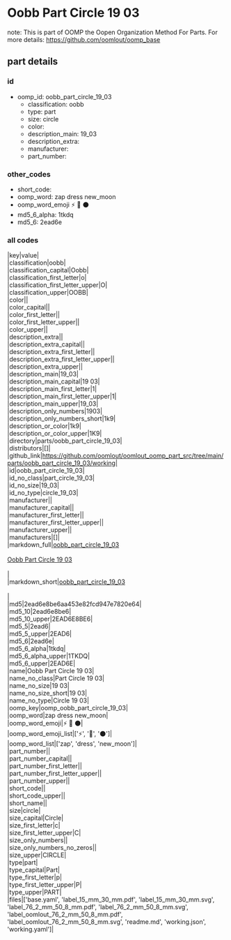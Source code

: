 # Oobb Part Circle 19 03  

note: This is part of OOMP the Oopen Organization Method For Parts. For more details: https://github.com/oomlout/oomp_base

##  part details





### id
* oomp_id: oobb_part_circle_19_03
  * classification: oobb
  * type: part
  * size: circle
  * color: 
  * description_main: 19_03
  * description_extra: 
  * manufacturer: 
  * part_number: 

### other_codes
* short_code: 
* oomp_word: zap dress new_moon
* oomp_word_emoji :zap: :dress: :new_moon:
* md5_6_alpha: 1tkdq
* md5_6: 2ead6e

### all codes 
|key|value|  
|classification|oobb|  
|classification_capital|Oobb|  
|classification_first_letter|o|  
|classification_first_letter_upper|O|  
|classification_upper|OOBB|  
|color||  
|color_capital||  
|color_first_letter||  
|color_first_letter_upper||  
|color_upper||  
|description_extra||  
|description_extra_capital||  
|description_extra_first_letter||  
|description_extra_first_letter_upper||  
|description_extra_upper||  
|description_main|19_03|  
|description_main_capital|19 03|  
|description_main_first_letter|1|  
|description_main_first_letter_upper|1|  
|description_main_upper|19_03|  
|description_only_numbers|1903|  
|description_only_numbers_short|1k9|  
|description_or_color|1k9|  
|description_or_color_upper|1K9|  
|directory|parts/oobb_part_circle_19_03|  
|distributors|[]|  
|github_link|https://github.com/oomlout/oomlout_oomp_part_src/tree/main/parts/oobb_part_circle_19_03/working|  
|id|oobb_part_circle_19_03|  
|id_no_class|part_circle_19_03|  
|id_no_size|19_03|  
|id_no_type|circle_19_03|  
|manufacturer||  
|manufacturer_capital||  
|manufacturer_first_letter||  
|manufacturer_first_letter_upper||  
|manufacturer_upper||  
|manufacturers|[]|  
|markdown_full|[oobb_part_circle_19_03](https://github.com/oomlout/oomlout_oomp_part_src/tree/main/parts/oobb_part_circle_19_03/working)<br>[](https://github.com/oomlout/oomlout_oomp_part_src/tree/main/parts/oobb_part_circle_19_03/working)<br>[Oobb Part Circle 19 03](https://github.com/oomlout/oomlout_oomp_part_src/tree/main/parts/oobb_part_circle_19_03/working)<br><br>|  
|markdown_short|[oobb_part_circle_19_03](https://github.com/oomlout/oomlout_oomp_part_src/tree/main/parts/oobb_part_circle_19_03/working)<br><br>|  
|md5|2ead6e8be6aa453e82fcd947e7820e64|  
|md5_10|2ead6e8be6|  
|md5_10_upper|2EAD6E8BE6|  
|md5_5|2ead6|  
|md5_5_upper|2EAD6|  
|md5_6|2ead6e|  
|md5_6_alpha|1tkdq|  
|md5_6_alpha_upper|1TKDQ|  
|md5_6_upper|2EAD6E|  
|name|Oobb Part Circle 19 03|  
|name_no_class|Part Circle 19 03|  
|name_no_size|19 03|  
|name_no_size_short|19 03|  
|name_no_type|Circle 19 03|  
|oomp_key|oomp_oobb_part_circle_19_03|  
|oomp_word|zap dress new_moon|  
|oomp_word_emoji|:zap: :dress: :new_moon:|  
|oomp_word_emoji_list|[':zap:', ':dress:', ':new_moon:']|  
|oomp_word_list|['zap', 'dress', 'new_moon']|  
|part_number||  
|part_number_capital||  
|part_number_first_letter||  
|part_number_first_letter_upper||  
|part_number_upper||  
|short_code||  
|short_code_upper||  
|short_name||  
|size|circle|  
|size_capital|Circle|  
|size_first_letter|c|  
|size_first_letter_upper|C|  
|size_only_numbers||  
|size_only_numbers_no_zeros||  
|size_upper|CIRCLE|  
|type|part|  
|type_capital|Part|  
|type_first_letter|p|  
|type_first_letter_upper|P|  
|type_upper|PART|  
|files|['base.yaml', 'label_15_mm_30_mm.pdf', 'label_15_mm_30_mm.svg', 'label_76_2_mm_50_8_mm.pdf', 'label_76_2_mm_50_8_mm.svg', 'label_oomlout_76_2_mm_50_8_mm.pdf', 'label_oomlout_76_2_mm_50_8_mm.svg', 'readme.md', 'working.json', 'working.yaml']|  

